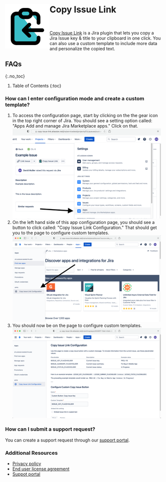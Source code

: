 <div>
  <h1 class="no_toc">
    Copy Issue Link
    <div  style="float: left">
      <a href="https://marketplace.atlassian.com/1225783">
        <img src="/images/copy-issue-link.svg">
      </a>
    </div>
  </h1>
  <br>
</div>

[Copy Issue Link](https://marketplace.atlassian.com/1225783) is a Jira plugin that lets you copy a Jira Issue key & title to your clipboard in one click. You can also use a custom template to include more data and personalize the copied text.

## FAQs
{:.no_toc}

1. Table of Contents
{:toc}

### How can I enter configuration mode and create a custom template?

1. To access the configuration page, start by clicking on the the gear icon in the top right corner of Jira. You should see a setting option called: "Apps Add and manage Jira Marketplace apps." Click on that.
![jira-marketplace-apps-settings](/images/jira-marketplace-apps-settings.png)
2. On the left hand side of this app configuration page, you should see a button to click called: "Copy Issue Link Configuration." That should get you to the page to configure custom templates.
![jira-marketplace-apps-management](/images/jira-marketplace-apps-management.png)
3. You should now be on the page to configure custom templates.
![copy-issue-link-configuration](/images/copy-issue-link-configuration.png)

### How can I submit a support request?

You can create a support request through our [support portal](https://copy-issue-link.atlassian.net/servicedesk/customer/portal/1).

### Additional Resources

- <a href="Copy-Issue-Link-privacy">Privacy policy</a>
- <a href="Copy-Issue-Link-EULA">End user license agreement</a>
- <a href="https://copy-issue-link.atlassian.net/servicedesk/customer/portal/1">Suppot portal</a>
